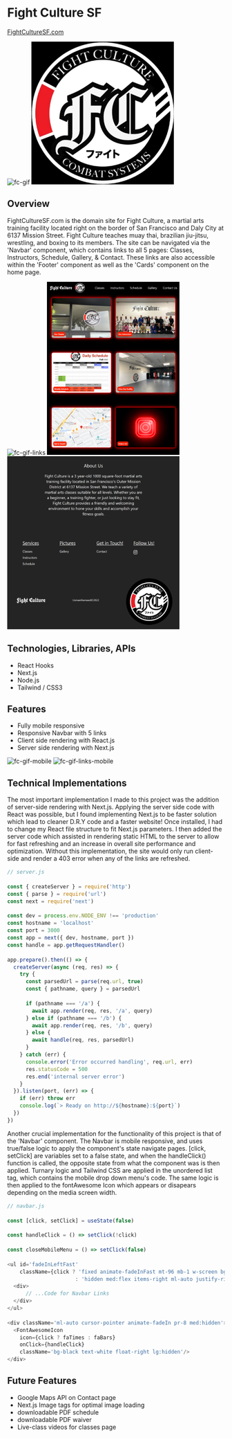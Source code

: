 # Fight Culture SF

[FightCultureSF.com](https://fightculturesf.com)

![fc-gif](https://user-images.githubusercontent.com/89363938/192906932-84af743e-26ce-4ae0-990f-5784387e9c5a.gif)
<img src="public/images/FightCultureBlackLogo.png" height='330' width='330'></img>


## Overview

FightCultureSF.com is the domain site for Fight Culture, a martial arts training facility located right on the border of San Francisco and Daly City at 6137 Mission Street. Fight Culture teaches muay thai, brazilian jiu-jitsu, wrestling, and boxing to its members. The site can be navigated via the 'Navbar' component, which contains links to all 5 pages: Classes, Instructors, Schedule, Gallery, & Contact. These links are also accessible within the 'Footer' component as well as the 'Cards' component on the home page.

![fc-gif-links](https://user-images.githubusercontent.com/89363938/192906941-30a2fe61-e657-4dbc-ad7b-e266ed63e1f7.gif)
<img src="public/images/readme-cards.png" height='400'></img>
<img src="public/images/readme-footer.png" height='400'></img>


## Technologies, Libraries, APIs

- React Hooks
- Next.js
- Node.js
- Tailwind / CSS3

## Features

- Fully mobile responsive 
- Responsive Navbar with 5 links 
- Client side rendering with React.js
- Server side rendering with Next.js

![fc-gif-mobile](https://user-images.githubusercontent.com/89363938/192908129-c43ca8a7-055d-4313-8c72-940bf0e71eb7.gif)
![fc-gif-links-mobile](https://user-images.githubusercontent.com/89363938/192907702-accdec74-9d4a-4a78-aa9d-b9a9d0a1dfa6.gif)

## Technical Implementations

The most important implementation I made to this project was the addition of server-side rendering with Next.js. Applying the server side code with React was possible, but I found implementing Next.js to be faster solution which lead to cleaner D.R.Y code and a faster website! Once installed, I had to change my React file structure to fit Next.js parameters. I then added the server code which assisted in rendering static HTML to the server to allow for fast refreshing and an increase in overall site performance and optimization. Without this implementation, the site would only run client-side and render a 403 error when any of the links are refreshed.

```javascript
// server.js

const { createServer } = require('http')
const { parse } = require('url')
const next = require('next')

const dev = process.env.NODE_ENV !== 'production'
const hostname = 'localhost'
const port = 3000
const app = next({ dev, hostname, port })
const handle = app.getRequestHandler()

app.prepare().then(() => {
  createServer(async (req, res) => {
    try {
      const parsedUrl = parse(req.url, true)
      const { pathname, query } = parsedUrl

      if (pathname === '/a') {
        await app.render(req, res, '/a', query)
      } else if (pathname === '/b') {
        await app.render(req, res, '/b', query)
      } else {
        await handle(req, res, parsedUrl)
      }
    } catch (err) {
      console.error('Error occurred handling', req.url, err)
      res.statusCode = 500
      res.end('internal server error')
    }
  }).listen(port, (err) => {
    if (err) throw err
    console.log(`> Ready on http://${hostname}:${port}`)
  })
})
```

Another crucial implementation for the functionality of this project is that of the 'Navbar' component. The Navbar is mobile responsive, and uses true/false logic to apply the component's state navigate pages. [click, setClick] are variables set to a false state, and when the handleClick() function is called, the opposite state from what the component was is then applied. Turnary logic and Tailwind CSS are applied in the unordered list tag, which contains the mobile drop down menu's code. The same logic is then applied to the fontAwesome Icon which appears or disapears depending on the media screen width.


```javascript
// navbar.js
    
const [click, setClick] = useState(false)

const handleClick = () => setClick(!click)

const closeMobileMenu = () => setClick(false)

<ul id='fadeInLeftFast'
    className={click ? 'fixed animate-fadeInFast mt-96 mb-1 w-screen bg-[#242222]' 
                      : 'hidden med:flex items-right ml-auto justify-right pr-4'}>
  <div>
      // ...Code for Navbar Links
  </div>
</ul>

<div className='ml-auto cursor-pointer animate-fadeIn pr-8 med:hidden'>
  <FontAwesomeIcon 
    icon={click ? faTimes : faBars} 
    onClick={handleClick} 
    className='bg-black text-white float-right lg:hidden'/>
</div>  

```

## Future Features

- Google Maps API on Contact page
- Next.js Image tags for optimal image loading
- downloadable PDF schedule 
- downloadable PDF waiver
- Live-class videos for classes page



